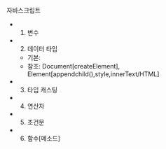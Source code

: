 자바스크립트

- 1. 변수
- 2. 데이터 타입
  - 기본:
  - 참조: Document[createElement], Element[appendchild(),style,innerText/HTML]
- 3. 타입 캐스팅
- 4. 연산자
- 5. 조건문
- 6. 함수[메소드]
